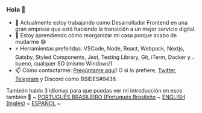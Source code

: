 ### Hola 👋

- 🔭 Actualmente estoy trabajando como Desarrollador Frontend en una gran empresa que está haciendo la transición a un mejor servicio digital.
- 🌱 Estoy aprendiendo cómo reorganizar mi casa porque acabo de mudarme 😅
- ⚡ Herramientas preferidas: VSCode, Node, React, Webpack, Nextjs, Gatsby, Styled Components, Jest, Testing Library, Git, iTerm, Docker y... bueno, cualquer SO (mismo Windows!)
- 📫 Cómo contactarme: [Pregúntame aquí](https://github.com/bsides/bsides/issues)! O si lo prefiere, [Twitter](https://twitter.com/bsides), [Telegram](https://t.me/bsides) y Discord como BSIDES#9436.

También hablo 3 idiomas para que puedas ver mi introducción en esos también 🤩
~ [PORTUGUÊS BRASILEIRO (Portugués Brasileño](README.md) ~ [ENGLISH (Inglés)](README_EN.md) ~ [ESPAÑOL](README_ES.md) ~
